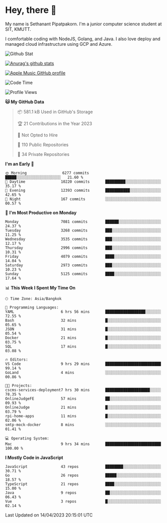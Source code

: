# Hey, there 🙌
My name is Sethanant Pipatpakorn. I'm a junior computer science student at SIT, KMUTT.

I comfortable coding with NodeJS, Golang, and Java. I also love deploy and managed cloud infrastructure using GCP and Azure.

![Github Stat](https://github-profile-summary-cards.vercel.app/api/cards/profile-details?username=thetkpark&theme=dracula)

[![Anurag's github stats](https://github-readme-stats.vercel.app/api?username=thetkpark&count_private=true&show_icons=true&theme=tokyonight)](https://github.com/anuraghazra/github-readme-stats)

[![Apple Music GitHub profile](https://apple-music-github-profile.rayriffy.com/theme/light.svg?uid=000347.6120fcbefcb74cd59d65c108cc315787.1333)](https://github.com/rayriffy/apple-music-github-profile)

<!--START_SECTION:waka-->
![Code Time](http://img.shields.io/badge/Code%20Time-990%20hrs%2030%20mins-blue)

![Profile Views](http://img.shields.io/badge/Profile%20Views-0-blue)

**🐱 My GitHub Data** 

> 📦 581.1 kB Used in GitHub's Storage 
 > 
> 🏆 21 Contributions in the Year 2023
 > 
> 🚫 Not Opted to Hire
 > 
> 📜 110 Public Repositories 
 > 
> 🔑 34 Private Repositories 
 > 
**I'm an Early 🐤** 

```text
🌞 Morning                6277 commits        █████░░░░░░░░░░░░░░░░░░░░   21.60 % 
🌆 Daytime                10220 commits       █████████░░░░░░░░░░░░░░░░   35.17 % 
🌃 Evening                12393 commits       ███████████░░░░░░░░░░░░░░   42.65 % 
🌙 Night                  167 commits         ░░░░░░░░░░░░░░░░░░░░░░░░░   00.57 % 
```
📅 **I'm Most Productive on Monday** 

```text
Monday                   7081 commits        ██████░░░░░░░░░░░░░░░░░░░   24.37 % 
Tuesday                  3268 commits        ███░░░░░░░░░░░░░░░░░░░░░░   11.25 % 
Wednesday                3535 commits        ███░░░░░░░░░░░░░░░░░░░░░░   12.17 % 
Thursday                 2996 commits        ███░░░░░░░░░░░░░░░░░░░░░░   10.31 % 
Friday                   4079 commits        ████░░░░░░░░░░░░░░░░░░░░░   14.04 % 
Saturday                 2973 commits        ███░░░░░░░░░░░░░░░░░░░░░░   10.23 % 
Sunday                   5125 commits        ████░░░░░░░░░░░░░░░░░░░░░   17.64 % 
```


📊 **This Week I Spent My Time On** 

```text
🕑︎ Time Zone: Asia/Bangkok

💬 Programming Languages: 
YAML                     6 hrs 56 mins       ██████████████████░░░░░░░   72.55 % 
Bash                     32 mins             █░░░░░░░░░░░░░░░░░░░░░░░░   05.65 % 
JSON                     31 mins             █░░░░░░░░░░░░░░░░░░░░░░░░   05.54 % 
Docker                   21 mins             █░░░░░░░░░░░░░░░░░░░░░░░░   03.75 % 
SQL                      17 mins             █░░░░░░░░░░░░░░░░░░░░░░░░   03.08 % 

🔥 Editors: 
VS Code                  9 hrs 29 mins       █████████████████████████   99.14 % 
GoLand                   4 mins              ░░░░░░░░░░░░░░░░░░░░░░░░░   00.86 % 

🐱‍💻 Projects: 
cscms-services-deployment7 hrs 30 mins       ████████████████████░░░░░   78.35 % 
OnlineJudgeFE            57 mins             ██░░░░░░░░░░░░░░░░░░░░░░░   09.93 % 
OnlineJudge              21 mins             █░░░░░░░░░░░░░░░░░░░░░░░░   03.79 % 
rpi-home-apps            11 mins             █░░░░░░░░░░░░░░░░░░░░░░░░   02.06 % 
smtp-mock-docker         8 mins              ░░░░░░░░░░░░░░░░░░░░░░░░░   01.41 % 

💻 Operating System: 
Mac                      9 hrs 34 mins       █████████████████████████   100.00 % 
```

**I Mostly Code in JavaScript** 

```text
JavaScript               43 repos            ████████░░░░░░░░░░░░░░░░░   30.71 % 
Go                       26 repos            █████░░░░░░░░░░░░░░░░░░░░   18.57 % 
TypeScript               21 repos            ████░░░░░░░░░░░░░░░░░░░░░   15.00 % 
Java                     9 repos             ██░░░░░░░░░░░░░░░░░░░░░░░   06.43 % 
Vue                      3 repos             █░░░░░░░░░░░░░░░░░░░░░░░░   02.14 % 
```




 Last Updated on 14/04/2023 20:15:01 UTC
<!--END_SECTION:waka-->
